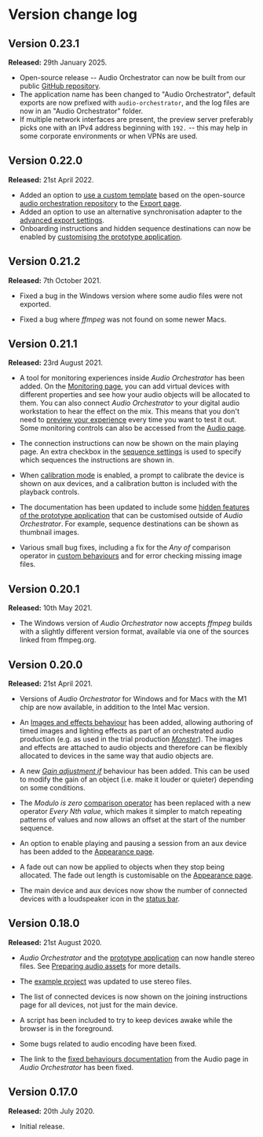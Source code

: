 # Version change log

<a name="v23.1"></a>
## Version 0.23.1

**Released:** 29th January 2025.

* Open-source release -- Audio Orchestrator can now be built from our public [GitHub repository](https://github.com/bbc/audio-orchestrator).
* The application name has been changed to "Audio Orchestrator", default exports are now prefixed with `audio-orchestrator`, and the log files are now in an "Audio Orchestrator" folder.
* If multiple network interfaces are present, the preview server preferably picks one with an IPv4 address beginning with `192.` -- this may help in some corporate environments or when VPNs are used.

<a name="v22.0"></a>
## Version 0.22.0

**Released:** 21st April 2022.

* Added an option to [use a custom template](custom-template.md) based on the open-source [audio orchestration repository](https://github.com/bbc/audio-orchestration/) to the [Export page](export.md).
* Added an option to use an alternative synchronisation adapter to the [advanced export settings](export.md#export-settings).
* Onboarding instructions and hidden sequence destinations can now be enabled by [customising the prototype application](customise-prototype.md).

<a name="v21.2"></a>
## Version 0.21.2

**Released:** 7th October 2021.

* Fixed a bug in the Windows version where some audio files were not exported.

* Fixed a bug where *ffmpeg* was not found on some newer Macs.

<a name="v21.1"></a>
## Version 0.21.1

**Released:** 23rd August 2021.

* A tool for monitoring experiences inside *Audio Orchestrator* has been added. On the [Monitoring page](monitoring.md), you can add virtual devices with different properties and see how your audio objects will be allocated to them. You can also connect *Audio Orchestrator* to your digital audio workstation to hear the effect on the mix. This means that you don't need to [preview your experience](export.md#export-preview) every time you want to test it out. Some monitoring controls can also be accessed from the [Audio page](audio.md#audio-page-monitoring).

* The connection instructions can now be shown on the main playing page. An extra checkbox in the [sequence settings](sequences.md#sequence-settings) is used to specify which sequences the instructions are shown in.

* When [calibration mode](prototype.md#calibration-mode) is enabled, a prompt to calibrate the device is shown on aux devices, and a calibration button is included with the playback controls.

* The documentation has been updated to include some [hidden features of the prototype application](customise-prototype.md) that can be customised outside of *Audio Orchestrator*. For example, sequence destinations can be shown as thumbnail images.

* Various small bug fixes, including a fix for the *Any of* comparison operator in [custom behaviours](custom-behaviours.md#comparison-operators) and for error checking missing image files.

<a name="v20.1"></a>
## Version 0.20.1

**Released:** 10th May 2021.

* The Windows version of *Audio Orchestrator* now accepts *ffmpeg* builds with a slightly different version format, available via one of the sources linked from ffmpeg.org.

<a name="v20"></a>
## Version 0.20.0

**Released:** 21st April 2021.

* Versions of *Audio Orchestrator* for Windows and for Macs with the M1 chip are now available, in addition to the Intel Mac version.

* An [Images and effects behaviour](image-behaviour.md) has been added, allowing authoring of timed images and lighting effects as part of an orchestrated audio production (e.g. as used in the trial production [*Monster*](productions.md#monster)). The images and effects are attached to audio objects and therefore can be flexibly allocated to devices in the same way that audio objects are.

* A new [*Gain adjustment if*](custom-behaviours.md#gain-adjustment) behaviour has been added. This can be used to modify the gain of an object (i.e. make it louder or quieter) depending on some conditions.

* The *Modulo is zero* [comparison operator](custom-behaviours.md#comparison-operators) has been replaced with a new operator *Every Nth value*, which makes it simpler to match repeating patterns of values and now allows an offset at the start of the number sequence.

* An option to enable playing and pausing a session from an aux device has been added to the [Appearance page](appearance.md#interface-options).

* A fade out can now be applied to objects when they stop being allocated. The fade out length is customisable on the [Appearance page](appearance.md#object-fade-out).

* The main device and aux devices now show the number of connected devices with a loudspeaker icon in the [status bar](prototype.md).

<a name="v18"></a>
## Version 0.18.0

**Released:** 21st August 2020.

* *Audio Orchestrator* and the [prototype application](prototype.md) can now handle stereo files. See [Preparing audio assets](preparing-audio.md) for more details.

* The [example project](example.md) was updated to use stereo files.

* The list of connected devices is now shown on the joining instructions page for all devices, not just for the main device.

* A script has been included to try to keep devices awake while the browser is in the foreground.

* Some bugs related to audio encoding have been fixed.

* The link to the [fixed behaviours documentation](fixed-behaviours.md) from the Audio page in *Audio Orchestrator* has been fixed.

<a name="v17"></a>
## Version 0.17.0

**Released:** 20th July 2020.

* Initial release.
